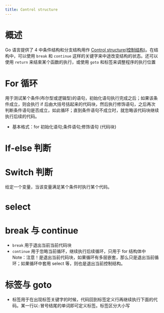 ```yaml
---
title: Control structure
---
```


# 概述

Go 语言提供了 4 中条件结构和分支结构用作 [Control structure(控制结构)](/docs/2.编程/解谜计算机科学/Control%20structure.md)。在结构中，可以使用 `break` 和 `continue` 这样的关键字来中途改变结构的状态。还可以使用 `return` 来结束某个函数的执行，或使用 `goto` 和标签来调整程序的执行位置

# For 循环

用于测试某个条件(布尔型或逻辑型)的语句，初始化语句执行完成之后；如果该条件成立，则会执行 if 后由大括号括起来的代码块，然后执行修饰语句，之后再次判断条件语句是否成立，如此循环；直到条件语句不成立时，就忽略该代码块继续执行后续的代码。

- 基本格式：for 初始化语句;条件语句;修饰语句 {代码块}

# If-else 判断

# Switch 判断

给定一个变量，当该变量满足某个条件时执行某个代码。

# select

# break 与 continue

- `break` 用于退出当前当前代码块
- `continue` 用于忽略当前循环，继续执行后续循环，只用于 for 结构体中 Note：注意！是退出当前代码块，如果循环有多层嵌套，那么只是退出当前循环；如果循环中套用 select 等，则也是退出当前控制结构。

# 标签与 goto

- 标签用于在出现标签关键字的时候，代码回到标签定义行再继续执行下面的代码。某一行以`:`冒号结尾的单词即可定义标签。标签区分大小写
